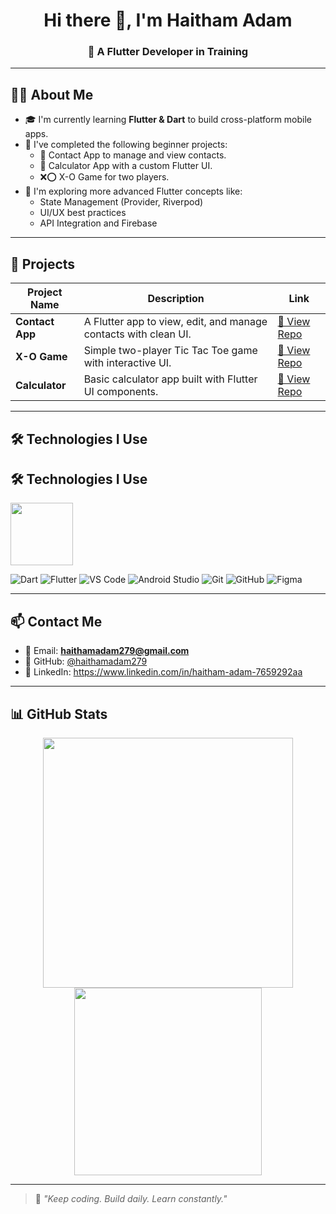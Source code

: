 <h1 align="center">Hi there 👋, I'm Haitham Adam</h1>
<h3 align="center">🚀 A Flutter Developer in Training</h3>

---

## 🧑‍💻 About Me

- 🎓 I'm currently learning **Flutter & Dart** to build cross-platform mobile apps.
- 🔨 I've completed the following beginner projects:
  - 📇 Contact App to manage and view contacts.
  - 🧮 Calculator App with a custom Flutter UI.
  - ❌⭕ X-O Game for two players.
- 🌱 I'm exploring more advanced Flutter concepts like:
  - State Management (Provider, Riverpod)
  - UI/UX best practices
  - API Integration and Firebase

---

## 🚀 Projects

| Project Name | Description | Link |
|--------------|-------------|------|
| **Contact App** | A Flutter app to view, edit, and manage contacts with clean UI. | [🔗 View Repo](https://github.com/haithamadam279/contact-app-project) |
| **X-O Game** | Simple two-player Tic Tac Toe game with interactive UI. | [🔗 View Repo](https://github.com/haithamadam279/x_o_game/tree/master) |
| **Calculator** | Basic calculator app built with Flutter UI components. | [🔗 View Repo](https://github.com/haithamadam279/calculator_project) |

---

## 🛠️ Technologies I Use
## 🛠️ Technologies I Use

<img src="https://camo.githubusercontent.com/ec5c8741e4ed88b1a5824e32558e15983dbaf6b46ca017418a32e39b4036ba3b/68747470733a2f2f6d65646961322e67697068792e636f6d2f6d656469612f51737347456d706b79454f684243623765312f67697068792e6769663f6369643d656366303565343761306e336769316266716e74716d6f62386739616964316f796a327772336473336d67373030626c267269643d67697068792e676966" width="100" />
<p align="left">
  <img src="https://img.shields.io/badge/Dart-0175C2?style=for-the-badge&logo=dart&logoColor=white" alt="Dart" />
  <img src="https://img.shields.io/badge/Flutter-02569B?style=for-the-badge&logo=flutter&logoColor=white" alt="Flutter" />
  <img src="https://img.shields.io/badge/VS%20Code-007ACC?style=for-the-badge&logo=visual-studio-code&logoColor=white" alt="VS Code" />
  <img src="https://img.shields.io/badge/Android%20Studio-3DDC84?style=for-the-badge&logo=android-studio&logoColor=white" alt="Android Studio" />
  <img src="https://img.shields.io/badge/Git-F05032?style=for-the-badge&logo=git&logoColor=white" alt="Git" />
  <img src="https://img.shields.io/badge/GitHub-181717?style=for-the-badge&logo=github&logoColor=white" alt="GitHub" />
  <img src="https://img.shields.io/badge/Figma-F24E1E?style=for-the-badge&logo=figma&logoColor=white" alt="Figma" />
</p>

---

## 📫 Contact Me

- 📧 Email: **haithamadam279@gmail.com**
- 🐙 GitHub: [@haithamadam279](https://github.com/haithamadam279)
- 💼 LinkedIn: https://www.linkedin.com/in/haitham-adam-7659292aa

---

## 📊 GitHub Stats

<p align="center">
  <img src="https://github-readme-stats.vercel.app/api?username=haithamadam279&show_icons=true&theme=react" width="400" />
  <img src="https://github-readme-stats.vercel.app/api/top-langs/?username=haithamadam279&layout=compact&theme=react" width="300" />
</p>

---

> 🧠 *"Keep coding. Build daily. Learn constantly."*
